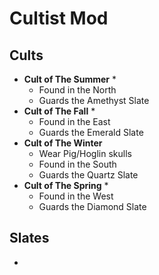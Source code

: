 # Cultist Mod

## Cults
* **Cult of The Summer**
  * 
  * Found in the North
  * Guards the Amethyst Slate
* **Cult of The Fall**
  * 
  * Found in the East
  * Guards the Emerald Slate
* **Cult of The Winter**
  * Wear Pig/Hoglin skulls
  * Found in the South
  * Guards the Quartz Slate
* **Cult of The Spring**
  * 
  * Found in the West
  * Guards the Diamond Slate

## Slates
* 
